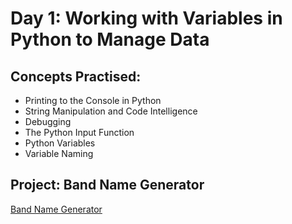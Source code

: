 # Day 1: Working with Variables in Python to Manage Data 

## Concepts Practised:
- Printing to the Console in Python
- String Manipulation and Code Intelligence
- Debugging
- The Python Input Function
- Python Variables
- Variable Naming

## Project: Band Name Generator
[Band Name Generator](https://replit.com/@eduardamorads/band-name-generator)